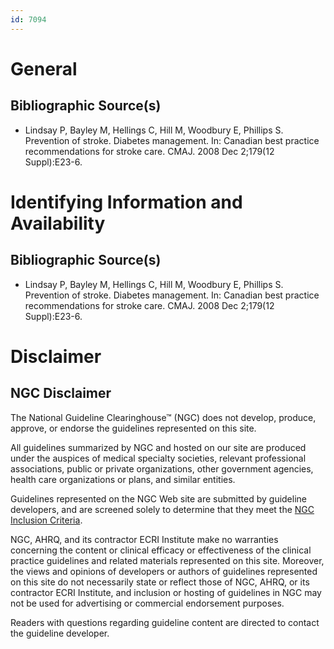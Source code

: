 ```yaml
---
id: 7094
---
```


# General

## Bibliographic Source(s)

- Lindsay P, Bayley M, Hellings C, Hill M, Woodbury E, Phillips S. Prevention of stroke. Diabetes management. In: Canadian best practice recommendations for stroke care. CMAJ. 2008 Dec 2;179(12 Suppl):E23-6.

# Identifying Information and Availability

## Bibliographic Source(s)

- Lindsay P, Bayley M, Hellings C, Hill M, Woodbury E, Phillips S. Prevention of stroke. Diabetes management. In: Canadian best practice recommendations for stroke care. CMAJ. 2008 Dec 2;179(12 Suppl):E23-6.

# Disclaimer

## NGC Disclaimer

The National Guideline Clearinghouse™ (NGC) does not develop, produce, approve, or endorse the guidelines represented on this site.

All guidelines summarized by NGC and hosted on our site are produced under the auspices of medical specialty societies, relevant professional associations, public or private organizations, other government agencies, health care organizations or plans, and similar entities.

Guidelines represented on the NGC Web site are submitted by guideline developers, and are screened solely to determine that they meet the [NGC Inclusion Criteria](/help-and-about/summaries/inclusion-criteria).

NGC, AHRQ, and its contractor ECRI Institute make no warranties concerning the content or clinical efficacy or effectiveness of the clinical practice guidelines and related materials represented on this site. Moreover, the views and opinions of developers or authors of guidelines represented on this site do not necessarily state or reflect those of NGC, AHRQ, or its contractor ECRI Institute, and inclusion or hosting of guidelines in NGC may not be used for advertising or commercial endorsement purposes.

Readers with questions regarding guideline content are directed to contact the guideline developer.

